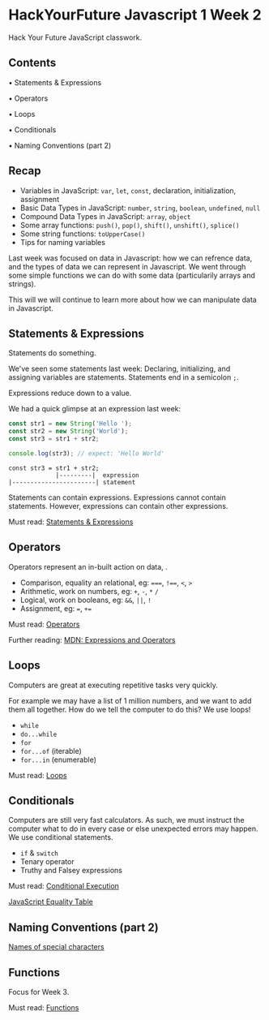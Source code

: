 # HackYourFuture Javascript 1 Week 2

Hack Your Future JavaScript classwork.

## Contents

• Statements & Expressions

• Operators

• Loops

• Conditionals

• Naming Conventions (part 2)

## Recap

- Variables in JavaScript: `var`, `let`, `const`, declaration, initialization, assignment
- Basic Data Types in JavaScript: `number`, `string`, `boolean`, `undefined`, `null`
- Compound Data Types in JavaScript: `array`, `object`
- Some array functions: `push()`, `pop()`, `shift()`, `unshift()`, `splice()`
- Some string functions: `toUpperCase()`
- Tips for naming variables

Last week was focused on data in Javascript: how we can refrence data, and the types of data we can represent in Javascript.
We went through some simple functions we can do with some data (particularily arrays and strings).

This will we will continue to learn more about how we can manipulate data in Javascript.

## Statements & Expressions

Statements do something.

We've seen some statements last week: Declaring, initializing, and assigning variables are statements. Statements end in a semicolon `;`.

Expressions reduce down to a value.

We had a quick glimpse at an expression last week:
```javascript
const str1 = new String('Hello ');
const str2 = new String('World');
const str3 = str1 + str2;

console.log(str3); // expect: 'Hello World'
```

```
const str3 = str1 + str2;
             |---------|  expression
|-----------------------| statement
```

Statements can contain expressions. Expressions cannot contain statements. However, expressions can contain other expressions.


Must read: [Statements & Expressions](https://github.com/HackYourFuture/fundamentals/blob/master/fundamentals/statements_expressions.md)

## Operators

Operators represent an in-built action on data, . 
- Comparison, equality an relational, eg: `===`, `!==`, `<`, `>` 
- Arithmetic, work on numbers, eg: `+`, `-`, `*` `/`
- Logical, work on booleans, eg: `&&`, `||`, `!`
- Assignment, eg: `=`, `+=`

Must read: [Operators](https://github.com/HackYourFuture/fundamentals/blob/master/fundamentals/operators.md
)

Further reading: [MDN: Expressions and Operators](https://developer.mozilla.org/en-US/docs/Web/JavaScript/Guide/Expressions_and_Operators)

## Loops

Computers are great at executing repetitive tasks very quickly.

For example we may have a list of 1 million numbers, and we want to add them all together. How do we tell the computer to do this? We use loops!

- `while`
- `do...while`
- `for`
- `for...of` (iterable)
- `for...in` (enumerable)

Must read: [Loops](https://github.com/HackYourFuture/fundamentals/blob/master/fundamentals/loops.md)

## Conditionals

Computers are still very fast calculators. As such, we must instruct the computer what to do in every case or else unexpected errors may happen. We use conditional statements.

- `if` & `switch`
- Tenary operator
- Truthy and Falsey expressions

Must read: [Conditional Execution](https://github.com/HackYourFuture/fundamentals/blob/master/fundamentals/conditional_execution.md)

[JavaScript Equality Table](https://dorey.github.io/JavaScript-Equality-Table/)

##  Naming Conventions (part 2)

[Names of special characters](https://github.com/HackYourFuture/fundamentals/blob/master/fundamentals/names_of_special_characters.md)


## Functions

Focus for Week 3.

Must read: [Functions](https://github.com/HackYourFuture/fundamentals/blob/master/fundamentals/functions.md)
